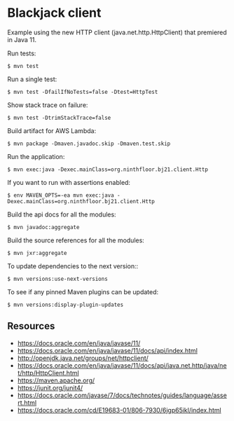 Blackjack client
==================

Example using the new HTTP client (java.net.http.HttpClient) that
premiered in Java 11.

Run tests:

    $ mvn test

Run a single test:

    $ mvn test -DfailIfNoTests=false -Dtest=HttpTest

Show stack trace on failure:

    $ mvn test -DtrimStackTrace=false

Build artifact for AWS Lambda:

    $ mvn package -Dmaven.javadoc.skip -Dmaven.test.skip

Run the application:

    $ mvn exec:java -Dexec.mainClass=org.ninthfloor.bj21.client.Http

If you want to run with assertions enabled:

    $ env MAVEN_OPTS=-ea mvn exec:java -Dexec.mainClass=org.ninthfloor.bj21.client.Http

Build the api docs for all the modules:

    $ mvn javadoc:aggregate

Build the source references for all the modules:

    $ mvn jxr:aggregate

To update dependencies to the next version::

    $ mvn versions:use-next-versions

To see if any pinned Maven plugins can be updated:

    $ mvn versions:display-plugin-updates

## Resources

- <https://docs.oracle.com/en/java/javase/11/>
- <https://docs.oracle.com/en/java/javase/11/docs/api/index.html>
- <http://openjdk.java.net/groups/net/httpclient/>
- <https://docs.oracle.com/en/java/javase/11/docs/api/java.net.http/java/net/http/HttpClient.html>
- <https://maven.apache.org/>
- <https://junit.org/junit4/>
- <https://docs.oracle.com/javase/7/docs/technotes/guides/language/assert.html>
- <https://docs.oracle.com/cd/E19683-01/806-7930/6jgp65ikl/index.html>
